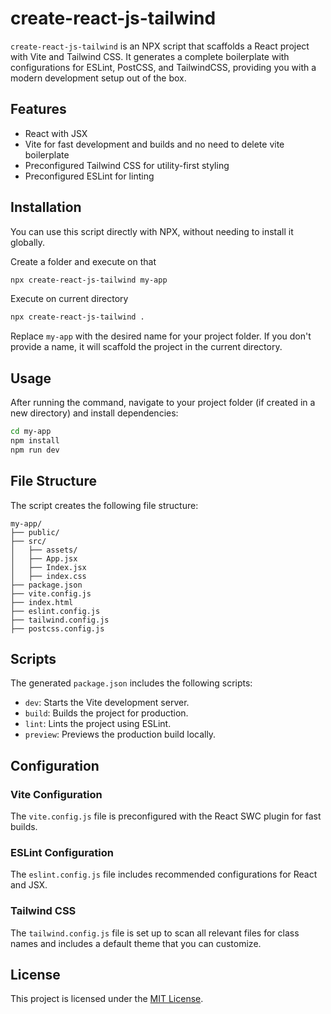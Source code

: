 # create-react-js-tailwind

`create-react-js-tailwind` is an NPX script that scaffolds a React project with Vite and Tailwind CSS. It generates a complete boilerplate with configurations for ESLint, PostCSS, and TailwindCSS, providing you with a modern development setup out of the box.

## Features
- React with JSX
- Vite for fast development and builds and no need to delete vite boilerplate
- Preconfigured Tailwind CSS for utility-first styling
- Preconfigured ESLint for linting

## Installation
You can use this script directly with NPX, without needing to install it globally.

Create a folder and execute on that
```bash
npx create-react-js-tailwind my-app
```

Execute on current directory
```bash
npx create-react-js-tailwind .
```

Replace `my-app` with the desired name for your project folder. If you don't provide a name, it will scaffold the project in the current directory.

## Usage
After running the command, navigate to your project folder (if created in a new directory) and install dependencies:

```bash
cd my-app
npm install
npm run dev
```

## File Structure
The script creates the following file structure:

```
my-app/
├── public/
├── src/
│   ├── assets/
│   ├── App.jsx
│   ├── Index.jsx
│   ├── index.css
├── package.json
├── vite.config.js
├── index.html
├── eslint.config.js
├── tailwind.config.js
├── postcss.config.js
```

## Scripts
The generated `package.json` includes the following scripts:

- `dev`: Starts the Vite development server.
- `build`: Builds the project for production.
- `lint`: Lints the project using ESLint.
- `preview`: Previews the production build locally.

## Configuration

### Vite Configuration
The `vite.config.js` file is preconfigured with the React SWC plugin for fast builds.

### ESLint Configuration
The `eslint.config.js` file includes recommended configurations for React and JSX.

### Tailwind CSS
The `tailwind.config.js` file is set up to scan all relevant files for class names and includes a default theme that you can customize.

## License
This project is licensed under the [MIT License](LICENSE).

